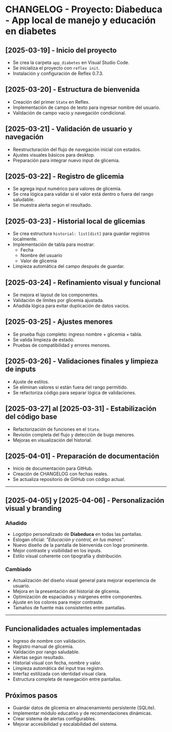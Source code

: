 # CHANGELOG - Proyecto: Diabeduca - App local de manejo y educación en diabetes

## [2025-03-19] - Inicio del proyecto
- Se crea la carpeta `app_diabetes` en Visual Studio Code.
- Se inicializa el proyecto con `reflex init`.
- Instalación y configuración de Reflex 0.7.3.

## [2025-03-20] - Estructura de bienvenida
- Creación del primer `State` en Reflex.
- Implementación de campo de texto para ingresar nombre del usuario.
- Validación de campo vacío y navegación condicional.

## [2025-03-21] - Validación de usuario y navegación
- Reestructuración del flujo de navegación inicial con estados.
- Ajustes visuales básicos para desktop.
- Preparación para integrar nuevo input de glicemia.

## [2025-03-22] - Registro de glicemia
- Se agrega input numérico para valores de glicemia.
- Se crea lógica para validar si el valor está dentro o fuera del rango saludable.
- Se muestra alerta según el resultado.

## [2025-03-23] - Historial local de glicemias
- Se crea estructura `historial: list[dict]` para guardar registros localmente.
- Implementación de tabla para mostrar:
  - Fecha
  - Nombre del usuario
  - Valor de glicemia
- Limpieza automática del campo después de guardar.

## [2025-03-24] - Refinamiento visual y funcional
- Se mejora el layout de los componentes.
- Validación de límites por glicemia ajustada.
- Añadida lógica para evitar duplicación de datos vacíos.

## [2025-03-25] - Ajustes menores
- Se prueba flujo completo: ingreso nombre + glicemia + tabla.
- Se valida limpieza de estado.
- Pruebas de compatibilidad y errores menores.

## [2025-03-26] - Validaciones finales y limpieza de inputs
- Ajuste de estilos.
- Se eliminan valores si están fuera del rango permitido.
- Se refactoriza código para separar lógica de validaciones.

## [2025-03-27] al [2025-03-31] - Estabilización del código base
- Refactorización de funciones en el `State`.
- Revisión completa del flujo y detección de bugs menores.
- Mejoras en visualización del historial.

## [2025-04-01] - Preparación de documentación
- Inicio de documentación para GitHub.
- Creación de CHANGELOG con fechas reales.
- Se actualiza repositorio de GitHub con código actual.

---

## [2025-04-05] y [2025-04-06] - Personalización visual y branding
### Añadido
- Logotipo personalizado de **Diabeduca** en todas las pantallas.
- Eslogan oficial: *"Educación y control, en tus manos"*.
- Nuevo diseño de la pantalla de bienvenida con logo prominente.
- Mejor contraste y visibilidad en los inputs.
- Estilo visual coherente con tipografía y distribución.

### Cambiado
- Actualización del diseño visual general para mejorar experiencia de usuario.
- Mejora en la presentación del historial de glicemia.
- Optimización de espaciados y márgenes entre componentes.
- Ajuste en los colores para mejor contraste.
- Tamaños de fuente más consistentes entre pantallas.

---

## Funcionalidades actuales implementadas
- Ingreso de nombre con validación.
- Registro manual de glicemia.
- Validación por rango saludable.
- Alertas según resultado.
- Historial visual con fecha, nombre y valor.
- Limpieza automática del input tras registro.
- Interfaz estilizada con identidad visual clara.
- Estructura completa de navegación entre pantallas.

## Próximos pasos
- Guardar datos de glicemia en almacenamiento persistente (SQLite).
- Implementar módulo educativo y de recomendaciones dinámicas.
- Crear sistema de alertas configurables.
- Mejorar accesibilidad y escalabilidad del sistema.

